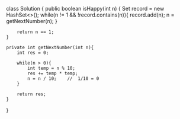 class Solution {
    public boolean isHappy(int n) {
        Set<Integer> record = new HashSet<>();
        while(n != 1 && !record.contains(n)){
            record.add(n);
            n = getNextNumber(n);
        }
        
        return n == 1;
    }
    
    private int getNextNumber(int n){
        int res = 0;
        
        while(n > 0){
            int temp = n % 10;
            res += temp * temp;
            n = n / 10;    //  1/10 = 0
        }
        
        return res;
    }
}